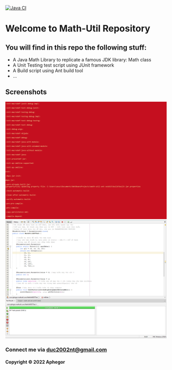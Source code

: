 [![Java CI](https://github.com/Aphegor0112/math-util-ant-se1615/actions/workflows/ci-with-ant.yml/badge.svg)](https://github.com/Aphegor0112/math-util-ant-se1615/actions/workflows/ci-with-ant.yml)

# Welcome to Math-Util Repository
## You will find in this repo the following stuff:
* A Java Math Library to replicate a famous JDK library: Math class
* A Unit Testing test script using JUnit framework
* A Build script using Ant build tool
* ...

## Screenshots
![](https://github.com/Aphegor0112/math-util-ant-se1615/blob/main/screenshot/build-progress-with-ant.png)
![](https://github.com/Aphegor0112/math-util-ant-se1615/blob/main/screenshot/source-code-with-junit.png)

### Connect me via duc2002nt@gmail.com
#### Copyright &#169; 2022 Aphegor